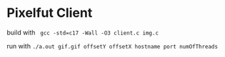 # Pixelfut Client

build with
``` gcc -std=c17 -Wall -O3 client.c img.c```

run with
``` ./a.out gif.gif offsetY offsetX hostname port numOfThreads ```


